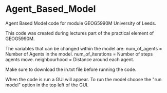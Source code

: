 # Agent_Based_Model

Agent Based Model code for module GEOG5990M University of Leeds.

This code was created during lectures part of the practical element of GEOG5990M.

The variables that can be changed within the model are: num_of_agents = Number of Agents in the model. num_of_iterations = Number of steps agents move. neighbourhood = Distance around each agent.

Make sure to download the in.txt file before running the code.

When the code is run a GUI will appear. To run the model choose the "run model" option in the top left of the GUI.
